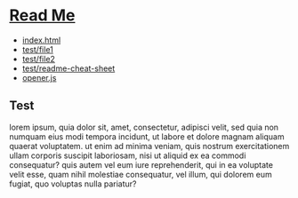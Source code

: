 [Read Me]( #readme.md )
===

* [index.html]( index.html )
* [test/file1]( #../../test/file1.md )
* [test/file2]( #../../test/file2.md )
* [test/readme-cheat-sheet]( #../../../../documents/jaanga-practice-notes/markdown-cheat-sheet.md )
* [opener.js]( opener.js )


## Test

lorem ipsum, quia dolor sit, amet, consectetur, adipisci velit, sed quia non numquam eius modi tempora incidunt, ut labore et dolore magnam aliquam quaerat voluptatem. ut enim ad minima veniam, quis nostrum exercitationem ullam corporis suscipit laboriosam, nisi ut aliquid ex ea commodi consequatur? quis autem vel eum iure reprehenderit, qui in ea voluptate velit esse, quam nihil molestiae consequatur, vel illum, qui dolorem eum fugiat, quo voluptas nulla pariatur?


